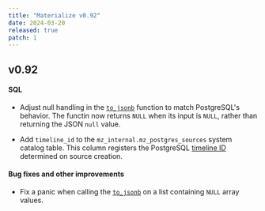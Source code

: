 ```yaml
---
title: "Materialize v0.92"
date: 2024-03-20
released: true
patch: 1
---
```


## v0.92

#### SQL

* Adjust null handling in the [`to_jsonb`](https://materialize.com/docs/sql/functions/#to_jsonb)
  function to match PostgreSQL's behavior. The functin now returns `NULL` when
  its input is `NULL`, rather than returning the JSON `null` value.

* Add `timeline_id` to the `mz_internal.mz_postgres_sources` system catalog
  table. This column registers the PostgreSQL [timeline ID](https://www.postgresql.org/docs/current/continuous-archiving.html#BACKUP-TIMELINES)
  determined on source creation.

#### Bug fixes and other improvements

* Fix a panic when calling the [`to_jsonb`](https://materialize.com/docs/sql/functions/#to_jsonb)
  on a list containing `NULL` array values.

